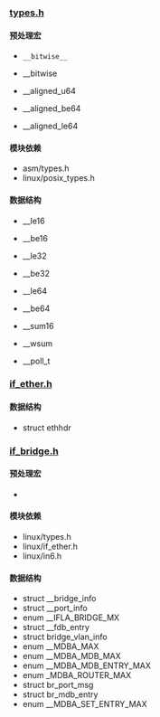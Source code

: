 
### [types.h](types.md)

#### 预处理宏

* `__bitwise__`
* __bitwise

* __aligned_u64
* __aligned_be64
* __aligned_le64

#### 模块依赖

* asm/types.h
* linux/posix_types.h


#### 数据结构

* __le16
* __be16
* __le32
* __be32
* __le64
* __be64

* __sum16
* __wsum
* __poll_t




### [if_ether.h](if_ether.md)

#### 数据结构

* struct ethhdr


### [if_bridge.h](if_bridge.md)

#### 预处理宏

* 

#### 模块依赖

* linux/types.h
* linux/if_ether.h
* linux/in6.h

#### 数据结构

* struct __bridge_info
* struct __port_info
* enum __IFLA_BRIDGE_MX
* struct __fdb_entry
* struct bridge_vlan_info
* enum __MDBA_MAX
* enum __MDBA_MDB_MAX
* enum __MDBA_MDB_ENTRY_MAX
* enum _MDBA_ROUTER_MAX
* struct br_port_msg
* struct br_mdb_entry
* enum __MDBA_SET_ENTRY_MAX

